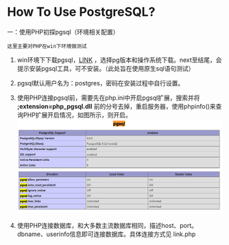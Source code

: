 # How To Use PostgreSQL?

一：使用PHP初探pgsql（环境相关配置）

	这里主要对PHP在win下环境做测试



1. win环境下下载pgsql，[LINK](https://www.enterprisedb.com/downloads/postgres-postgresql-downloads "pgsql win下载地址") ，选择pg版本和操作系统下载。next至结尾，会提示安装pgsql工具，可不安装。（此处旨在使用原生sql语句测试）

2.  pgsql默认用户名为：postgres，密码在安装过程中自行设置。

3.  使用PHP连接pgsql前，需要先在php.ini中开启pgsql扩展，搜索并将 **;extension=php_pgsql.dll** 前的分号去掉，重启服务器，使用phpinfo()来查询PHP扩展开启情况，如图所示，则开启。
![开启pgsql扩展](open.png)

4. 使用PHP连接数据库，和大多数主流数据库相同，描述host、port。dbname、userinfo信息即可连接数据库。具体连接方式见 link.php

